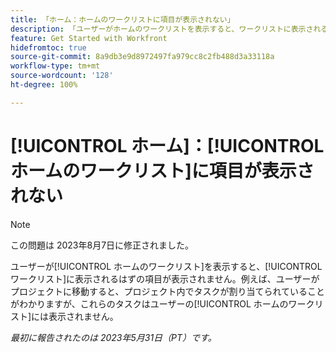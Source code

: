 ```yaml
---
title: 「ホーム：ホームのワークリストに項目が表示されない」
description: 「ユーザーがホームのワークリストを表示すると、ワークリストに表示されるはずの項目が表示されません。例えば、ユーザーがプロジェクトに移動すると、プロジェクト内でタスクが割り当てられていることがわかりますが、これらのタスクはユーザーのホームのワークリストには表示されません。」
feature: Get Started with Workfront
hidefromtoc: true
source-git-commit: 8a9db3e9d8972497fa979cc8c2fb488d3a33118a
workflow-type: tm+mt
source-wordcount: '128'
ht-degree: 100%

---
```



# [!UICONTROL ホーム]：[!UICONTROL ホームのワークリスト]に項目が表示されない

>[!NOTE]
>
>この問題は 2023年8月7日に修正されました。

ユーザーが[!UICONTROL ホームのワークリスト]を表示すると、[!UICONTROL ワークリスト]に表示されるはずの項目が表示されません。例えば、ユーザーがプロジェクトに移動すると、プロジェクト内でタスクが割り当てられていることがわかりますが、これらのタスクはユーザーの[!UICONTROL ホームのワークリスト]には表示されません。

_最初に報告されたのは 2023年5月31日（PT）です。_

